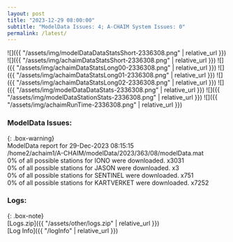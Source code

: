 ```yaml
---
layout: post
title: "2023-12-29 08:00:00"
subtitle: "ModelData Issues: 4; A-CHAIM System Issues: 0"
permalink: /latest/
---
```


![]({{ "/assets/img/modelDataDataStatsShort-2336308.png" | relative_url }})
![]({{ "/assets/img/achaimDataStatsShort-2336308.png" | relative_url }})
![]({{ "/assets/img/achaimDataStatsLong00-2336308.png" | relative_url }})
![]({{ "/assets/img/achaimDataStatsLong01-2336308.png" | relative_url }})
![]({{ "/assets/img/achaimDataStatsLong02-2336308.png" | relative_url }})
![]({{ "/assets/img/modelDataDataStats-2336308.png" | relative_url }})
![]({{ "/assets/img/modelDataStationStats-2336308.png" | relative_url }})
![]({{ "/assets/img/achaimRunTime-2336308.png" | relative_url }})


### ModelData Issues:  
  
{: .box-warning}  
 ModelData report for 29-Dec-2023 08:15:15   
 /home2/achaim1/A-CHAIM/modelData/2023/363/08/modelData.mat   
 0% of all possible stations for IONO were downloaded. x3031   
 0% of all possible stations for JASON were downloaded. x3   
 0% of all possible stations for SENTINEL were downloaded. x751   
 0% of all possible stations for KARTVERKET were downloaded. x7252   
  


### Logs:  
  
{: .box-note}  
[Logs.zip]({{ "/assets/other/logs.zip" | relative_url }})  
[Log Info]({{ "/logInfo" | relative_url }})  
